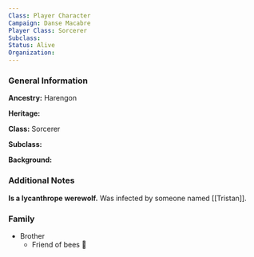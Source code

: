 ```yaml
---
Class: Player Character
Campaign: Danse Macabre
Player Class: Sorcerer
Subclass: 
Status: Alive
Organization:
---
```

### General Information

**Ancestry:** Harengon

**Heritage:** 

**Class:** Sorcerer

**Subclass:** 

**Background:** 
### Additional Notes

**Is a lycanthrope werewolf.** Was infected by someone named [[Tristan]].

### Family

- Brother
	- Friend of bees 🐝